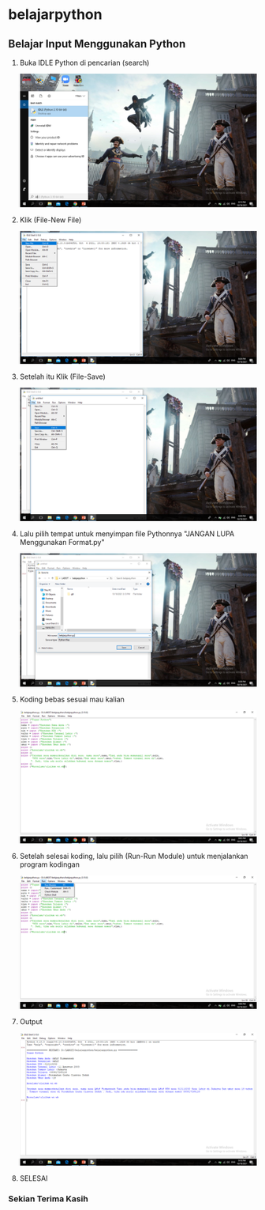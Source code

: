 # belajarpython
## Belajar Input Menggunakan Python

1. Buka IDLE Python di pencarian (search) <p>
![gambar 1](screenshot/python1.png)
2. Klik (File-New File) <p>
![gambar 2](screenshot/python2.png)
3. Setelah itu Klik (File-Save) <p>
![gambar 3](screenshot/python3.png)
4. Lalu pilih tempat untuk menyimpan file Pythonnya "JANGAN LUPA Menggunakan Format.py" <p>
![gambar 4](screenshot/python4.png)
5. Koding bebas sesuai mau kalian <p>
![gambar 5](screenshot/python5.png)
6. Setelah selesai koding, lalu pilih (Run-Run Module) untuk menjalankan program kodingan <p>
![gambar 6](screenshot/python6.png)
7. Output <p>
![gambar 7](screenshot/python7.png)
8. SELESAI <P>

### Sekian Terima Kasih